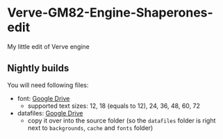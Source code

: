 # Verve-GM82-Engine-Shaperones-edit
 My little edit of Verve engine

## Nightly builds
You will need following files:
* font: [Google Drive](https://drive.google.com/file/d/1V_09CvmPcXuXB5wOyEtHVBN93OTAsbwS/view?usp=sharing)
  * supported text sizes: 12, 18 (equals to 12), 24, 36, 48, 60, 72
* datafiles: [Google Drive](https://drive.google.com/file/d/1gnlEOTbU5aOgOE-GOiIv3umOJs9Vchaj/view?usp=sharing)
  * copy it over into the source folder (so the `datafiles` folder is right next to `backgrounds`, `cache` and `fonts` folder)

